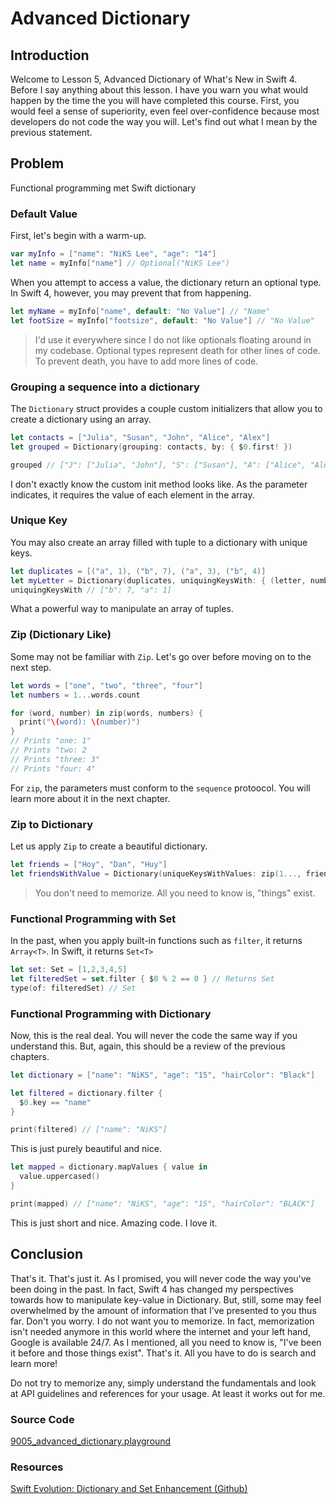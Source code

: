 # Advanced Dictionary
## Introduction
Welcome to Lesson 5, Advanced Dictionary of What's New in Swift 4. Before I say anything about this lesson. I have you warn you what would happen by the time the you will have completed this course. First, you would feel a sense of superiority, even feel over-confidence because most developers do not code the way you will. Let's find out what I mean by the previous statement.

## Problem
Functional programming met Swift dictionary

### Default Value
First, let's begin with a warm-up.

```swift
var myInfo = ["name": "NiKS Lee", "age": "14"]
let name = myInfo["name"] // Optional("NiKS Lee")
```

When you attempt to access a value, the dictionary return an optional type. In Swift 4, however, you may prevent that from happening.

```swift
let myName = myInfo["name", default: "No Value"] // "Name"
let footSize = myInfo["footsize", default: "No Value"] // "No Value"
```

> I'd use it everywhere since I do not like optionals floating around in my codebase. Optional types represent death for other lines of code. To prevent death, you have to add more lines of code.

### Grouping a sequence into a dictionary
The `Dictionary` struct provides a couple custom initializers that allow you to create a dictionary using an array.

```swift
let contacts = ["Julia", "Susan", "John", "Alice", "Alex"]
let grouped = Dictionary(grouping: contacts, by: { $0.first! })

grouped // ["J": ["Julia", "John"], "S": ["Susan"], "A": ["Alice", "Alex"]]
```

I don't exactly know the custom init method looks like. As the parameter indicates, it requires the value of each element in the array.


### Unique Key
You may also create an array filled with tuple to a dictionary with unique keys.

```swift
let duplicates = [("a", 1), ("b", 7), ("a", 3), ("b", 4)]
let myLetter = Dictionary(duplicates, uniquingKeysWith: { (letter, number) in letter })
uniquingKeysWith // ["b": 7, "a": 1]
```

What a powerful way to manipulate an array of tuples.

### Zip (Dictionary Like)
Some may not be familiar with `Zip`. Let's go over before moving on to the next step.

```swift
let words = ["one", "two", "three", "four"]
let numbers = 1...words.count

for (word, number) in zip(words, numbers) {
  print("\(word): \(number)")
}
// Prints "one: 1"
// Prints "two: 2
// Prints "three: 3"
// Prints "four: 4"
```

For `zip`, the parameters must conform to the `sequence` protoocol. You will learn more about it in the next chapter.

### Zip to Dictionary
Let us apply `Zip` to create a beautiful dictionary.

```swift
let friends = ["Hoy", "Dan", "Huy"]
let friendsWithValue = Dictionary(uniqueKeysWithValues: zip(1..., friends))
```
> You don't need to memorize. All you need to know is, "things" exist.

### Functional Programming with Set
In the past, when you apply built-in functions such as `filter`, it returns `Array<T>`. In Swift, it returns `Set<T>`

```swift
let set: Set = [1,2,3,4,5]
let filteredSet = set.filter { $0 % 2 == 0 } // Returns Set
type(of: filteredSet) // Set
```
### Functional Programming with Dictionary
Now, this is the real deal. You will never the code the same way if you understand this. But, again, this should be a review of the previous chapters.

```swift
let dictionary = ["name": "NiKS", "age": "15", "hairColor": "Black"]

let filtered = dictionary.filter {
  $0.key == "name"
}

print(filtered) // ["name": "NiKS"]
```

This is just purely beautiful and nice.

```swift
let mapped = dictionary.mapValues { value in
  value.uppercased()
}

print(mapped) // ["name": "NiKS", "age": "15", "hairColor": "BLACK"]
```

This is just short and nice. Amazing code. I love it.


## Conclusion
That's it. That's just it. As I promised, you will never code the way you've been doing in the past. In fact, Swift 4 has changed my perspectives towards how to manipulate key-value in Dictionary. But, still, some may feel overwhelmed by the amount of information that I've presented to you thus far. Don't you worry. I do not want you to memorize. In fact, memorization isn't needed anymore in this world where the internet and your left hand, Google is available 24/7. As I mentioned, all you need to know is, "I've been it before and those things exist". That's it. All you have to do is search and learn more!

Do not try to memorize any, simply understand the fundamentals and look at API guidelines and references for your usage. At least it works out for me.

### Source Code
[9005_advanced_dictionary.playground]()

### Resources
[Swift Evolution: Dictionary and Set Enhancement (Github)](https://github.com/apple/swift-evolution/blob/master/proposals/0165-dict.md)

